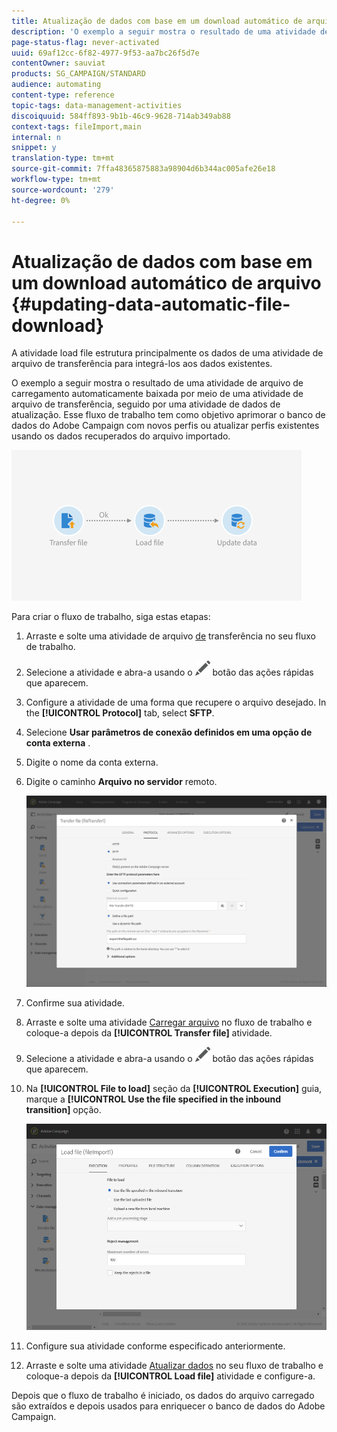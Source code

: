 ```yaml
---
title: Atualização de dados com base em um download automático de arquivo
description: 'O exemplo a seguir mostra o resultado de uma atividade de arquivo de carregamento automaticamente baixada por meio de uma atividade de arquivo de transferência, seguido por uma atividade de dados de atualização. '
page-status-flag: never-activated
uuid: 69af12cc-6f82-4977-9f53-aa7bc26f5d7e
contentOwner: sauviat
products: SG_CAMPAIGN/STANDARD
audience: automating
content-type: reference
topic-tags: data-management-activities
discoiquuid: 584ff893-9b1b-46c9-9628-714ab349ab88
context-tags: fileImport,main
internal: n
snippet: y
translation-type: tm+mt
source-git-commit: 7ffa48365875883a98904d6b344ac005afe26e18
workflow-type: tm+mt
source-wordcount: '279'
ht-degree: 0%

---
```



# Atualização de dados com base em um download automático de arquivo {#updating-data-automatic-file-download}

A atividade load file estrutura principalmente os dados de uma atividade de arquivo de transferência para integrá-los aos dados existentes.

O exemplo a seguir mostra o resultado de uma atividade de arquivo de carregamento automaticamente baixada por meio de uma atividade de arquivo de transferência, seguido por uma atividade de dados de atualização. Esse fluxo de trabalho tem como objetivo aprimorar o banco de dados do Adobe Campaign com novos perfis ou atualizar perfis existentes usando os dados recuperados do arquivo importado.

![](assets/load_file_workflow_ex1.png)

Para criar o fluxo de trabalho, siga estas etapas:

1. Arraste e solte uma atividade de arquivo [de](../../automating/using/transfer-file.md) transferência no seu fluxo de trabalho.
1. Selecione a atividade e abra-a usando o ![](assets/edit_darkgrey-24px.png) botão das ações rápidas que aparecem.
1. Configure a atividade de uma forma que recupere o arquivo desejado. In the **[!UICONTROL Protocol]** tab, select **SFTP**.
1. Selecione **Usar parâmetros de conexão definidos em uma opção de conta externa** .
1. Digite o nome da conta externa.
1. Digite o caminho **Arquivo no servidor** remoto.

   ![](assets/wkf_file_transfer_07.png)

1. Confirme sua atividade.
1. Arraste e solte uma atividade [Carregar arquivo](../../automating/using/load-file.md) no fluxo de trabalho e coloque-a depois da **[!UICONTROL Transfer file]** atividade.
1. Selecione a atividade e abra-a usando o ![](assets/edit_darkgrey-24px.png) botão das ações rápidas que aparecem.
1. Na **[!UICONTROL File to load]** seção da **[!UICONTROL Execution]** guia, marque a **[!UICONTROL Use the file specified in the inbound transition]** opção.

   ![](assets/wkf_file_loading8.png)

1. Configure sua atividade conforme especificado anteriormente.
1. Arraste e solte uma atividade [Atualizar dados](../../automating/using/update-data.md) no seu fluxo de trabalho e coloque-a depois da **[!UICONTROL Load file]** atividade e configure-a.

Depois que o fluxo de trabalho é iniciado, os dados do arquivo carregado são extraídos e depois usados para enriquecer o banco de dados do Adobe Campaign.
